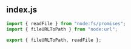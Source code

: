 ## index.js

```js
import { readFile } from "node:fs/promises";
import { fileURLToPath } from "node:url";

export { fileURLToPath, readFile };
```
